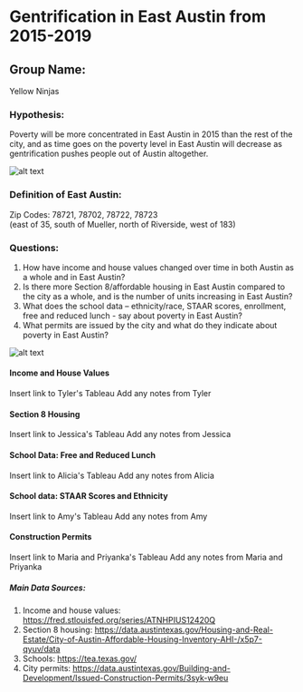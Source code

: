# Gentrification in East Austin from 2015-2019


## Group Name: 
Yellow Ninjas

### Hypothesis: 
Poverty will be more concentrated in East Austin in 2015 than the rest of the city, and as time goes on the poverty level in East Austin will decrease as gentrification pushes people out of Austin altogether. 


![alt text](https://cartoonistgroup.com/properties/speedbump/art_images/cg595019b273ade.jpg)


### Definition of East Austin: 
Zip Codes: 78721, 78702, 78722, 78723 <br>
(east of 35, south of Mueller, north of Riverside, west of 183)

### Questions:
1. How have income and house values changed over time in both Austin as a whole and in East Austin? 
2. Is there more Section 8/affordable housing in East Austin compared to the city as a whole, and is the number of units increasing in East Austin? 
3. What does the school data – ethnicity/race, STAAR scores, enrollment, free and reduced lunch - say about poverty in East Austin?
4. What permits are issued by the city and what do they indicate about poverty in East Austin?


![alt text](https://i2.wp.com/jensorensen.com/wp-content/uploads/2013/04/gentrification.png?fit=600%2C616&ssl=1)


#### Income and House Values
Insert link to Tyler's Tableau
Add any notes from Tyler



#### Section 8 Housing
Insert link to Jessica's Tableau
Add any notes from Jessica



#### School Data: Free and Reduced Lunch
Insert link to Alicia's Tableau
Add any notes from Alicia



#### School data: STAAR Scores and Ethnicity
Insert link to Amy's Tableau
Add any notes from Amy



#### Construction Permits
Insert link to Maria and Priyanka's Tableau
Add any notes from Maria and Priyanka


##### Main Data Sources: 
1. Income and house values: https://fred.stlouisfed.org/series/ATNHPIUS12420Q
2. Section 8 housing: https://data.austintexas.gov/Housing-and-Real-Estate/City-of-Austin-Affordable-Housing-Inventory-AHI-/x5p7-qyuv/data
3. Schools: https://tea.texas.gov/
4. City permits: https://data.austintexas.gov/Building-and-Development/Issued-Construction-Permits/3syk-w9eu
